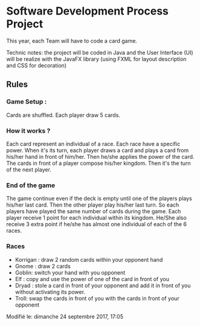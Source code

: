 # Software Development Process Project

This year, each Team will have to code a card game.

Technic notes: the project will be coded in Java and the User Interface (UI) will be realize with the JavaFX library (using FXML for layout description and CSS for decoration)


## Rules

### Game Setup : 

Cards are shuffled. 
Each player draw 5 cards.

### How it works ?

Each card represent an individual of a race. Each race have a specific power.
When it's its turn, each player draws a card and plays a card from his/her hand in front of him/her. Then he/she applies the power of the card.
The cards in front of a player compose his/her kingdom.
Then it's the turn of the next player.

### End of the game

The game continue even if the deck is empty until one of the players plays his/her last card. Then the other player play his/her last turn. So each players have played the same number of cards during the game.
Each player receive 1 point for each individual within its kingdom. He/She also receive 3 extra point if he/she has almost one individual of each of the 6 races.

### Races

- Korrigan : draw 2 random cards within your opponent hand
- Gnome :  draw 2 cards
- Goblin: switch your hand with you opponent
- Elf : copy and use the power of one of the card in front of you
- Dryad : stole a card in front of your opponent and add it in front of you without activating its power.
- Troll: swap the cards in front of you with the cards in front of your opponent

Modifié le: dimanche 24 septembre 2017, 17:05